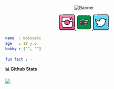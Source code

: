 <p align="center">
  <img src="./src/images/BANNER.png" alt="Banner" />
</p>

<p align="center">
  <a href="https://www.instagram.com/0xviel">
    <img alt="My Instagram" width="50px" src="./src/images/ICON_INSTAGRAM.png" />
  </a>
  <a href="https://open.spotify.com/user/f5fzmoviuy2j6g89t4hdd15qy">
    <img alt="My Spotify" width="50px" src="./src/images/ICON_SPOTIFY.png" />
  </a>
  <a href="https://twitter.com/0xviel">
    <img alt="My Twitter" width="50px" src="./src/images/ICON_TWITTER.png" />
  </a>
</p>

```yaml
name  : Nobuyaki
age   : 18 y.o
hobby : ["", ""]

fun fact : -
```

**📊 Github Stats**

<a href="https://github.com/Nobuyaki/nobuyaki">
  <img align="center" src="https://github-readme-stats-eight-theta.vercel.app/api?username=Nobuyaki&show_icons=true&theme=algolia&include_all_commits=true&count_private=true" />
</a>


